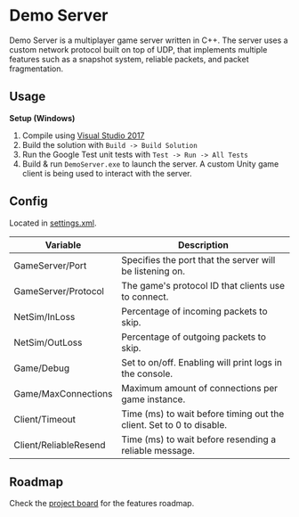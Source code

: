 # Demo Server

Demo Server is a multiplayer game server written in C++. The server uses a custom network protocol built on top of UDP, that implements multiple features such as a snapshot system, reliable packets, and packet fragmentation.

## Usage

**Setup (Windows)**

1. Compile using [Visual Studio 2017](https://visualstudio.microsoft.com)
2. Build the solution with `Build -> Build Solution`
3. Run the Google Test unit tests with `Test -> Run -> All Tests`
4. Build & run `DemoServer.exe` to launch the server. A custom Unity game client is being used to interact with the server.

## Config

Located in [settings.xml](settings.xml).

| Variable               | Description                                                           |
|------------------------|-----------------------------------------------------------------------|
| GameServer/Port        | Specifies the port that the server will be listening on.              |
| GameServer/Protocol    | The game's protocol ID that clients use to connect.                   |
| NetSim/InLoss          | Percentage of incoming packets to skip.                               |
| NetSim/OutLoss         | Percentage of outgoing packets to skip.                               |
| Game/Debug             | Set to on/off. Enabling will print logs in the console.               |
| Game/MaxConnections    | Maximum amount of connections per game instance.                      |
| Client/Timeout         | Time (ms) to wait before timing out the client. Set to 0 to disable.  |
| Client/ReliableResend  | Time (ms) to wait before resending a reliable message.                |

## Roadmap

Check the [project board](https://github.com/Blacklock/demo-server/projects/1) for the features roadmap.
